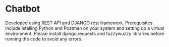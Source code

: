 # Chatbot
Developed using REST API and DJANGO rest framework.
Prerequisites include istalling Python and Postman on your system and setting up a virtual environment.
Please install django,requests and fuzzywuzzy libraries before running the code to avoid any errors.
